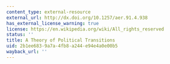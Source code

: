 ```yaml
---
content_type: external-resource
external_url: http://dx.doi.org/10.1257/aer.91.4.938
has_external_license_warning: true
license: https://en.wikipedia.org/wiki/All_rights_reserved
status: ''
title: A Theory of Political Transitions
uid: 2b1ee683-9a7a-4fb8-a244-e94e4a0e00b5
wayback_url: ''
---
```

